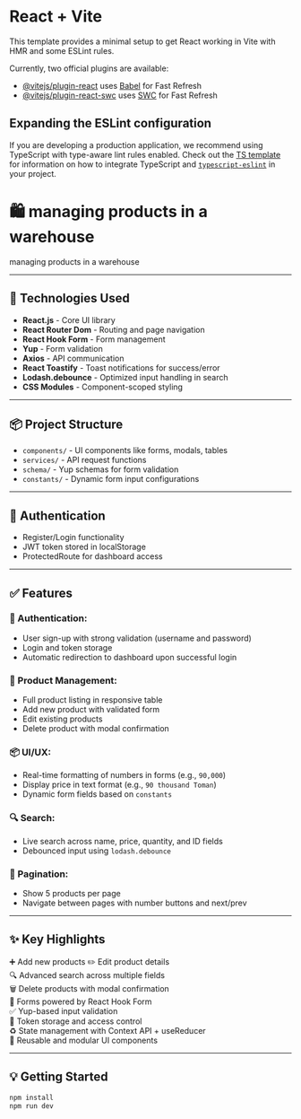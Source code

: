 # React + Vite

This template provides a minimal setup to get React working in Vite with HMR and some ESLint rules.

Currently, two official plugins are available:

- [@vitejs/plugin-react](https://github.com/vitejs/vite-plugin-react/blob/main/packages/plugin-react) uses [Babel](https://babeljs.io/) for Fast Refresh
- [@vitejs/plugin-react-swc](https://github.com/vitejs/vite-plugin-react/blob/main/packages/plugin-react-swc) uses [SWC](https://swc.rs/) for Fast Refresh

## Expanding the ESLint configuration

If you are developing a production application, we recommend using TypeScript with type-aware lint rules enabled. Check out the [TS template](https://github.com/vitejs/vite/tree/main/packages/create-vite/template-react-ts) for information on how to integrate TypeScript and [`typescript-eslint`](https://typescript-eslint.io) in your project.

# 🛍️ managing products in a warehouse

managing products in a warehouse

---

## 🚀 Technologies Used

- **React.js** - Core UI library
- **React Router Dom** - Routing and page navigation
- **React Hook Form** - Form management
- **Yup** - Form validation
- **Axios** - API communication
- **React Toastify** - Toast notifications for success/error
- **Lodash.debounce** - Optimized input handling in search
- **CSS Modules** - Component-scoped styling

---

## 📦 Project Structure

- `components/` - UI components like forms, modals, tables
- `services/` - API request functions
- `schema/` - Yup schemas for form validation
- `constants/` - Dynamic form input configurations

---

## 🔐 Authentication

- Register/Login functionality
- JWT token stored in localStorage
- ProtectedRoute for dashboard access

---

## ✅ Features

### 🔐 Authentication:

- User sign-up with strong validation (username and password)
- Login and token storage
- Automatic redirection to dashboard upon successful login

### 🛒 Product Management:

- Full product listing in responsive table
- Add new product with validated form
- Edit existing products
- Delete product with modal confirmation

### 📦 UI/UX:

- Real-time formatting of numbers in forms (e.g., `90,000`)
- Display price in text format (e.g., `90 thousand Toman`)
- Dynamic form fields based on `constants`

### 🔍 Search:

- Live search across name, price, quantity, and ID fields
- Debounced input using `lodash.debounce`

### 📄 Pagination:

- Show 5 products per page
- Navigate between pages with number buttons and next/prev

---

## ✨ Key Highlights

➕ Add new products
✏️ Edit product details  
🔍 Advanced search across multiple fields  
🗑️ Delete products with modal confirmation  
📝 Forms powered by React Hook Form  
✅ Yup-based input validation  
🔐 Token storage and access control  
♻️ State management with Context API + useReducer  
🎨 Reusable and modular UI components

---

## 💡 Getting Started

```bash
npm install
npm run dev
```
